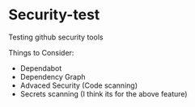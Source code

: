 # Security-test
Testing github security tools

Things to Consider:
- Dependabot
- Dependency Graph
- Advaced Security (Code scanning)
- Secrets scanning (I think its for the above feature)
